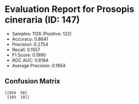 # Evaluation Report for Prosopis cineraria (ID: 147)
- Samples: 1126 (Positive: 122)
- Accuracy: 0.8641
- Precision: 0.2754
- Recall: 0.1557
- F1 Score: 0.1990
- ROC AUC: 0.6184
- Average Precision: 0.1854

## Confusion Matrix
```
[[954  50]
 [103  19]]
```